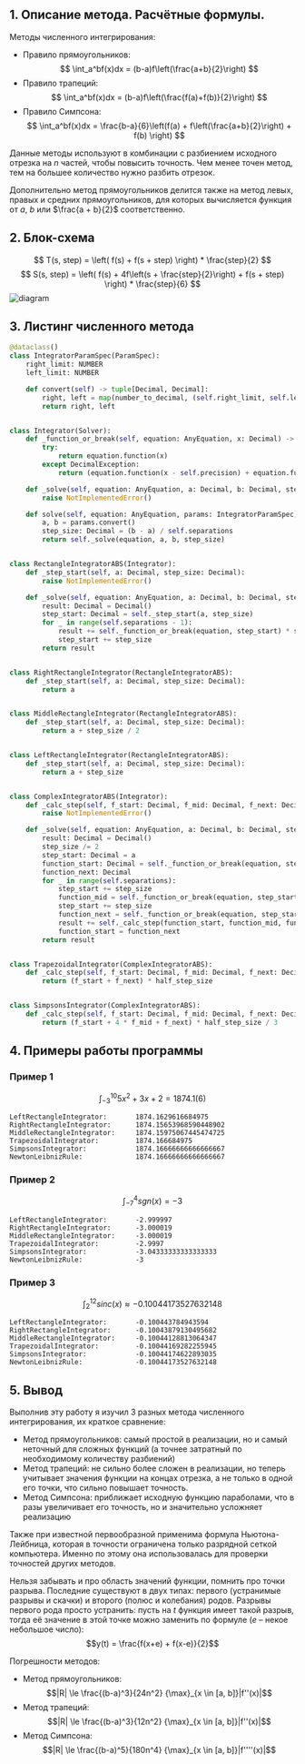 ## 1. Описание метода. Расчётные формулы.
Методы численного интегрирования:
- Правило прямоугольников: 
$$ \int_a^bf(x)dx = (b-a)f\left(\frac{a+b}{2}\right) $$
- Правило трапеций: 
$$ \int_a^bf(x)dx = (b-a)f\left(\frac{f(a)+f(b)}{2}\right) $$
- Правило Симпсона:
$$ \int_a^bf(x)dx = \frac{b-a}{6}\left(f(a) + f\left(\frac{a+b}{2}\right) + f(b) \right) $$

Данные методы используют в комбинации с разбиением исходного отрезка на $n$ частей, чтобы повысить точность. Чем менее точен метод, тем на большее количество нужно разбить отрезок.

Дополнительно метод прямоугольников делится также на метод левых, правых и средних прямоугольников, для которых вычисляется функция от $a$, $b$ или $\frac{a + b}{2}$ соответственно.

## 2. Блок-схема 
$$ T(s, step) = \left( f(s) + f(s + step) \right) * \frac{step}{2} $$
$$ S(s, step) = \left( f(s) + 4f\left(s + \frac{step}{2}\right) + f(s + step) \right) * \frac{step}{6} $$
![diagram](../diagrams/3.integration.drawio.svg)

## 3. Листинг численного метода
```py
@dataclass()
class IntegratorParamSpec(ParamSpec):
    right_limit: NUMBER
    left_limit: NUMBER

    def convert(self) -> tuple[Decimal, Decimal]:
        right, left = map(number_to_decimal, (self.right_limit, self.left_limit))
        return right, left


class Integrator(Solver):
    def _function_or_break(self, equation: AnyEquation, x: Decimal) -> Decimal:
        try:
            return equation.function(x)
        except DecimalException:
            return (equation.function(x - self.precision) + equation.function(x + self.precision)) / 2

    def _solve(self, equation: AnyEquation, a: Decimal, b: Decimal, step_size: Decimal) -> Decimal:
        raise NotImplementedError()

    def solve(self, equation: AnyEquation, params: IntegratorParamSpec) -> Decimal:
        a, b = params.convert()
        step_size: Decimal = (b - a) / self.separations
        return self._solve(equation, a, b, step_size)


class RectangleIntegratorABS(Integrator):
    def _step_start(self, a: Decimal, step_size: Decimal):
        raise NotImplementedError()

    def _solve(self, equation: AnyEquation, a: Decimal, b: Decimal, step_size: Decimal) -> Decimal:
        result: Decimal = Decimal()
        step_start: Decimal = self._step_start(a, step_size)
        for _ in range(self.separations - 1):
            result += self._function_or_break(equation, step_start) * step_size
            step_start += step_size
        return result


class RightRectangleIntegrator(RectangleIntegratorABS):
    def _step_start(self, a: Decimal, step_size: Decimal):
        return a


class MiddleRectangleIntegrator(RectangleIntegratorABS):
    def _step_start(self, a: Decimal, step_size: Decimal):
        return a + step_size / 2


class LeftRectangleIntegrator(RectangleIntegratorABS):
    def _step_start(self, a: Decimal, step_size: Decimal):
        return a + step_size


class ComplexIntegratorABS(Integrator):
    def _calc_step(self, f_start: Decimal, f_mid: Decimal, f_next: Decimal, half_step_size: Decimal):
        raise NotImplementedError()

    def _solve(self, equation: AnyEquation, a: Decimal, b: Decimal, step_size: Decimal) -> Decimal:
        result: Decimal = Decimal()
        step_size /= 2
        step_start: Decimal = a
        function_start: Decimal = self._function_or_break(equation, step_start)
        function_next: Decimal
        for _ in range(self.separations):
            step_start += step_size
            function_mid = self._function_or_break(equation, step_start)
            step_start += step_size
            function_next = self._function_or_break(equation, step_start)
            result += self._calc_step(function_start, function_mid, function_next, step_size)
            function_start = function_next
        return result


class TrapezoidalIntegrator(ComplexIntegratorABS):
    def _calc_step(self, f_start: Decimal, f_mid: Decimal, f_next: Decimal, half_step_size: Decimal):
        return (f_start + f_next) * half_step_size


class SimpsonsIntegrator(ComplexIntegratorABS):
    def _calc_step(self, f_start: Decimal, f_mid: Decimal, f_next: Decimal, half_step_size: Decimal):
        return (f_start + 4 * f_mid + f_next) * half_step_size / 3
```

## 4. Примеры работы программы
### Пример 1
$$ \int_{-3}^{10} 5x^2 + 3x + 2 = 1874.1(6) $$
```
LeftRectangleIntegrator:       1874.1629616684975            
RightRectangleIntegrator:      1874.15653968590448902        
MiddleRectangleIntegrator:     1874.15975067445474725        
TrapezoidalIntegrator:         1874.166684975                
SimpsonsIntegrator:            1874.16666666666666667        
NewtonLeibnizRule:             1874.16666666666666667
```

### Пример 2
$$ \int_{-7}^{4} sgn(x) = -3 $$
```
LeftRectangleIntegrator:       -2.999997                     
RightRectangleIntegrator:      -3.000019                     
MiddleRectangleIntegrator:     -3.000019                     
TrapezoidalIntegrator:         -2.9997                       
SimpsonsIntegrator:            -3.04333333333333333          
NewtonLeibnizRule:             -3
```

### Пример 3
$$ \int_{2}^{12} sinc(x) ≈ -0.10044173527632148 $$
```
LeftRectangleIntegrator:       -0.100443784943594            
RightRectangleIntegrator:      -0.10043879130495682          
MiddleRectangleIntegrator:     -0.10044128813064347          
TrapezoidalIntegrator:         -0.10044169282255945          
SimpsonsIntegrator:            -0.10044174622893035          
NewtonLeibnizRule:             -0.10044173527632148 
```

## 5. Вывод
Выполнив эту работу я изучил 3 разных метода численного интегрирования, их краткое сравнение:
- Метод прямоугольников: самый простой в реализации, но и самый неточный для сложных функций (а точнее затратный по необходимому количеству разбиений)
- Метод трапеций: не сильно более сложен в реализации, но теперь учитывает значения функции на концах отрезка, а не только в одной его точки, что сильно повышает точность.
- Метод Симпсона: приближает исходную функцию параболами, что в разы увеличивает его точность, но и значительно усложняет реализацию

Также при известной первообразной применима формула Ньютона-Лейбница, которая в точности ограничена только разрядной сеткой компьютера. Именно по этому она использовалась для проверки точностей других методов.

Нельзя забывать и про область значений функции, помнить про точки разрыва. Последние существуют в двух типах: первого (устранимые разрывы и скачки) и второго (полюс и колебания) родов. Разрывы первого рода просто устранить: пусть на $t$ функция имеет такой разрыв, тогда её значение в этой точке можно заменить по формуле ($e$ – некое небольшое число): 
$$y(t) = \frac{f(x+e) + f(x-e)}{2}$$

Погрешности методов:
- Метод прямоугольников: 
$$|R| \le \frac{(b-a)^3}{24n^2} {\max}_{x \in [a, b]}|f''(x)|$$
- Метод трапеций:
$$|R| \le \frac{(b-a)^3}{12n^2} {\max}_{x \in [a, b]}|f''(x)|$$
- Метод Симпсона: 
$$|R| \le \frac{(b-a)^5}{180n^4} {\max}_{x \in [a, b]}|f''''(x)|$$
